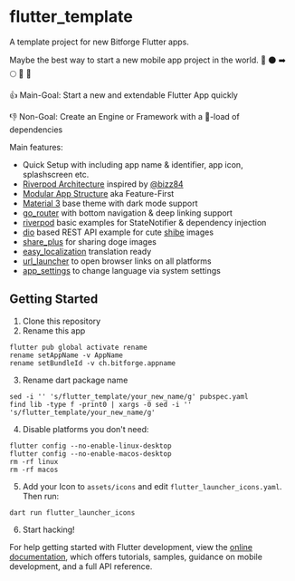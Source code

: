 # flutter_template

A template project for new Bitforge Flutter apps.

Maybe the best way to start a new mobile app project in the world. 🚀 🌑 ➡️ 🌕 🥂 🥇

👍 Main-Goal: Start a new and extendable Flutter App quickly

👎 Non-Goal: Create an Engine or Framework with a 💩-load of dependencies

Main features:

- Quick Setup with including app name & identifier, app icon, splashscreen etc.
- [Riverpod Architecture](https://codewithandrea.com/articles/flutter-app-architecture-riverpod-introduction/) inspired by [@bizz84](https://github.com/bizz84)
- [Modular App Structure](https://codewithandrea.com/articles/flutter-project-structure/) aka Feature-First
- [Material 3](https://m3.material.io/) base theme with dark mode support
- [go_router](https://pub.dev/documentation/go_router/latest/index.html) with bottom navigation & deep linking support
- [riverpod](https://riverpod.dev/) basic examples for StateNotifier & dependency injection
- [dio](https://pub.dev/packages/dio) based REST API example for cute [shibe](https://shibes.online) images
- [share_plus](https://pub.dev/packages/share_plus) for sharing doge images
- [easy_localization](https://pub.dev/packages/easy_localization) translation ready
- [url_launcher](https://pub.dev/packages/url_launcher) to open browser links on all platforms
- [app_settings](https://pub.dev/packages/app_settings) to change language via system settings

## Getting Started

1. Clone this repository
2. Rename this app

```
flutter pub global activate rename
rename setAppName -v AppName
rename setBundleId -v ch.bitforge.appname
```

3. Rename dart package name

```
sed -i '' 's/flutter_template/your_new_name/g' pubspec.yaml
find lib -type f -print0 | xargs -0 sed -i '' 's/flutter_template/your_new_name/g'
```

4. Disable platforms you don't need:

```
flutter config --no-enable-linux-desktop
flutter config --no-enable-macos-desktop
rm -rf linux
rm -rf macos
```

5. Add your Icon to `assets/icons` and edit `flutter_launcher_icons.yaml`. Then run:

```
dart run flutter_launcher_icons
```

6. Start hacking!

For help getting started with Flutter development, view the
[online documentation](https://docs.flutter.dev/), which offers tutorials,
samples, guidance on mobile development, and a full API reference.
